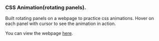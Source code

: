 ### CSS Animation(rotating panels).

Built rotating panels on a webpage to practice css animations. Hover on each panel with cursor to see the animation in action.

You can view the webpage [here](https://jideigwebuike.github.io/css_animation_rotating_panels/).
